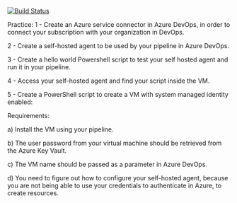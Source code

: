 [![Build Status](https://dev.azure.com/michelsdev/azure-pipeline-vm-creation/_apis/build/status/michelsdev.ms-azure?branchName=master)](https://dev.azure.com/michelsdev/azure-pipeline-vm-creation/_build/latest?definitionId=6&branchName=master)

Practice:
1 - Create an Azure service connector in Azure DevOps, in order to connect your subscription with your organization in DevOps.

2 - Create a self-hosted agent to be used by your pipeline in Azure DevOps.

3 - Create a hello world Powershell script to test your self hosted agent and run it in your pipeline.

4 - Access your self-hosted agent and find your script inside the VM.

5 - Create a PowerShell script to create a VM with system managed identity enabled:
  
  Requirements:
  
  a) Install the VM using your pipeline.
  
  b) The user password from your virtual machine should be retrieved from the Azure Key Vault.
  
  c) The VM name should be passed as a parameter in Azure DevOps.
  
  d) You need to figure out how to configure your self-hosted agent, because you are not being able to use your credentials to authenticate in Azure, to create resources.

